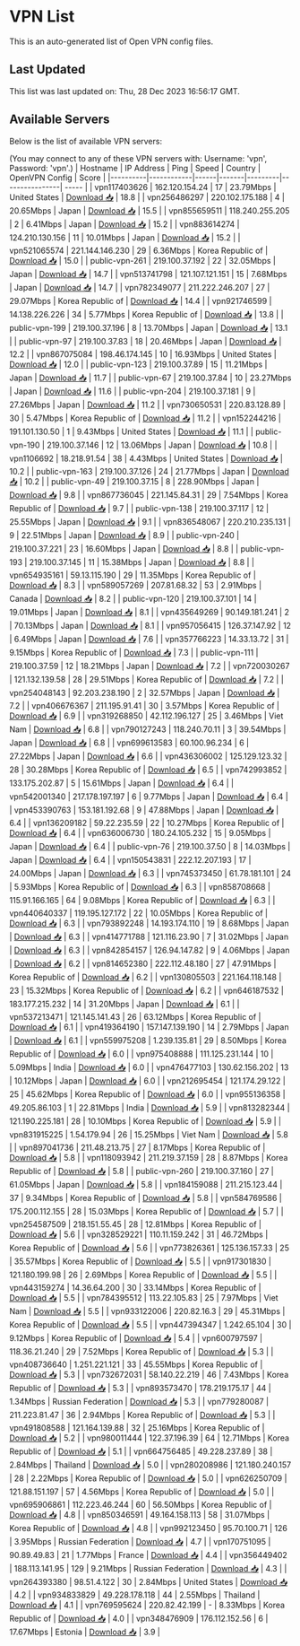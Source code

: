 # VPN List

This is an auto-generated list of Open VPN config files.

## Last Updated

This list was last updated on: Thu, 28 Dec 2023 16:56:17 GMT.

## Available Servers

Below is the list of available VPN servers:

(You may connect to any of these VPN servers with: Username: 'vpn', Password: 'vpn'.)
| Hostname | IP Address | Ping | Speed | Country | OpenVPN Config | Score |
|----------|------------|------|-------|---------|----------------| ----- |
| vpn117403626 | 162.120.154.24 | 17 | 23.79Mbps | United States | [Download 📥](./configs/server_0_US.ovpn) | 18.8 |
| vpn256486297 | 220.102.175.188 | 4 | 20.65Mbps | Japan | [Download 📥](./configs/server_1_JP.ovpn) | 15.5 |
| vpn855659511 | 118.240.255.205 | 2 | 6.41Mbps | Japan | [Download 📥](./configs/server_2_JP.ovpn) | 15.2 |
| vpn883614274 | 124.210.130.156 | 11 | 10.01Mbps | Japan | [Download 📥](./configs/server_3_JP.ovpn) | 15.2 |
| vpn521065574 | 221.144.146.230 | 29 | 6.36Mbps | Korea Republic of | [Download 📥](./configs/server_4_KR.ovpn) | 15.0 |
| public-vpn-261 | 219.100.37.192 | 22 | 32.05Mbps | Japan | [Download 📥](./configs/server_5_JP.ovpn) | 14.7 |
| vpn513741798 | 121.107.121.151 | 15 | 7.68Mbps | Japan | [Download 📥](./configs/server_6_JP.ovpn) | 14.7 |
| vpn782349077 | 211.222.246.207 | 27 | 29.07Mbps | Korea Republic of | [Download 📥](./configs/server_7_KR.ovpn) | 14.4 |
| vpn921746599 | 14.138.226.226 | 34 | 5.77Mbps | Korea Republic of | [Download 📥](./configs/server_8_KR.ovpn) | 13.8 |
| public-vpn-199 | 219.100.37.196 | 8 | 13.70Mbps | Japan | [Download 📥](./configs/server_9_JP.ovpn) | 13.1 |
| public-vpn-97 | 219.100.37.83 | 18 | 20.46Mbps | Japan | [Download 📥](./configs/server_10_JP.ovpn) | 12.2 |
| vpn867075084 | 198.46.174.145 | 10 | 16.93Mbps | United States | [Download 📥](./configs/server_11_US.ovpn) | 12.0 |
| public-vpn-123 | 219.100.37.89 | 15 | 11.21Mbps | Japan | [Download 📥](./configs/server_12_JP.ovpn) | 11.7 |
| public-vpn-67 | 219.100.37.84 | 10 | 23.27Mbps | Japan | [Download 📥](./configs/server_13_JP.ovpn) | 11.6 |
| public-vpn-204 | 219.100.37.181 | 9 | 27.26Mbps | Japan | [Download 📥](./configs/server_14_JP.ovpn) | 11.2 |
| vpn730650531 | 220.83.128.89 | 30 | 5.47Mbps | Korea Republic of | [Download 📥](./configs/server_15_KR.ovpn) | 11.2 |
| vpn152244216 | 191.101.130.50 | 1 | 9.43Mbps | United States | [Download 📥](./configs/server_16_US.ovpn) | 11.1 |
| public-vpn-190 | 219.100.37.146 | 12 | 13.06Mbps | Japan | [Download 📥](./configs/server_17_JP.ovpn) | 10.8 |
| vpn1106692 | 18.218.91.54 | 38 | 4.43Mbps | United States | [Download 📥](./configs/server_18_US.ovpn) | 10.2 |
| public-vpn-163 | 219.100.37.126 | 24 | 21.77Mbps | Japan | [Download 📥](./configs/server_19_JP.ovpn) | 10.2 |
| public-vpn-49 | 219.100.37.15 | 8 | 228.90Mbps | Japan | [Download 📥](./configs/server_20_JP.ovpn) | 9.8 |
| vpn867736045 | 221.145.84.31 | 29 | 7.54Mbps | Korea Republic of | [Download 📥](./configs/server_21_KR.ovpn) | 9.7 |
| public-vpn-138 | 219.100.37.117 | 12 | 25.55Mbps | Japan | [Download 📥](./configs/server_22_JP.ovpn) | 9.1 |
| vpn836548067 | 220.210.235.131 | 9 | 22.51Mbps | Japan | [Download 📥](./configs/server_23_JP.ovpn) | 8.9 |
| public-vpn-240 | 219.100.37.221 | 23 | 16.60Mbps | Japan | [Download 📥](./configs/server_24_JP.ovpn) | 8.8 |
| public-vpn-193 | 219.100.37.145 | 11 | 15.38Mbps | Japan | [Download 📥](./configs/server_25_JP.ovpn) | 8.8 |
| vpn654935161 | 59.13.115.190 | 29 | 11.35Mbps | Korea Republic of | [Download 📥](./configs/server_26_KR.ovpn) | 8.3 |
| vpn589057269 | 207.81.68.32 | 53 | 2.91Mbps | Canada | [Download 📥](./configs/server_27_CA.ovpn) | 8.2 |
| public-vpn-120 | 219.100.37.101 | 14 | 19.01Mbps | Japan | [Download 📥](./configs/server_28_JP.ovpn) | 8.1 |
| vpn435649269 | 90.149.181.241 | 2 | 70.13Mbps | Japan | [Download 📥](./configs/server_29_JP.ovpn) | 8.1 |
| vpn957056415 | 126.37.147.92 | 12 | 6.49Mbps | Japan | [Download 📥](./configs/server_30_JP.ovpn) | 7.6 |
| vpn357766223 | 14.33.13.72 | 31 | 9.15Mbps | Korea Republic of | [Download 📥](./configs/server_31_KR.ovpn) | 7.3 |
| public-vpn-111 | 219.100.37.59 | 12 | 18.21Mbps | Japan | [Download 📥](./configs/server_32_JP.ovpn) | 7.2 |
| vpn720030267 | 121.132.139.58 | 28 | 29.51Mbps | Korea Republic of | [Download 📥](./configs/server_33_KR.ovpn) | 7.2 |
| vpn254048143 | 92.203.238.190 | 2 | 32.57Mbps | Japan | [Download 📥](./configs/server_34_JP.ovpn) | 7.2 |
| vpn406676367 | 211.195.91.41 | 30 | 3.57Mbps | Korea Republic of | [Download 📥](./configs/server_35_KR.ovpn) | 6.9 |
| vpn319268850 | 42.112.196.127 | 25 | 3.46Mbps | Viet Nam | [Download 📥](./configs/server_36_VN.ovpn) | 6.8 |
| vpn790127243 | 118.240.70.11 | 3 | 39.54Mbps | Japan | [Download 📥](./configs/server_37_JP.ovpn) | 6.8 |
| vpn699613583 | 60.100.96.234 | 6 | 27.22Mbps | Japan | [Download 📥](./configs/server_38_JP.ovpn) | 6.6 |
| vpn436306002 | 125.129.123.32 | 28 | 30.28Mbps | Korea Republic of | [Download 📥](./configs/server_39_KR.ovpn) | 6.5 |
| vpn742993852 | 133.175.202.87 | 5 | 15.61Mbps | Japan | [Download 📥](./configs/server_40_JP.ovpn) | 6.4 |
| vpn542001340 | 217.178.197.197 | 6 | 9.77Mbps | Japan | [Download 📥](./configs/server_41_JP.ovpn) | 6.4 |
| vpn453390763 | 153.181.192.68 | 9 | 47.88Mbps | Japan | [Download 📥](./configs/server_42_JP.ovpn) | 6.4 |
| vpn136209182 | 59.22.235.59 | 22 | 10.27Mbps | Korea Republic of | [Download 📥](./configs/server_43_KR.ovpn) | 6.4 |
| vpn636006730 | 180.24.105.232 | 15 | 9.05Mbps | Japan | [Download 📥](./configs/server_44_JP.ovpn) | 6.4 |
| public-vpn-76 | 219.100.37.50 | 8 | 14.03Mbps | Japan | [Download 📥](./configs/server_45_JP.ovpn) | 6.4 |
| vpn150543831 | 222.12.207.193 | 17 | 24.00Mbps | Japan | [Download 📥](./configs/server_46_JP.ovpn) | 6.3 |
| vpn745373450 | 61.78.181.101 | 24 | 5.93Mbps | Korea Republic of | [Download 📥](./configs/server_47_KR.ovpn) | 6.3 |
| vpn858708668 | 115.91.166.165 | 64 | 9.08Mbps | Korea Republic of | [Download 📥](./configs/server_48_KR.ovpn) | 6.3 |
| vpn440640337 | 119.195.127.172 | 22 | 10.05Mbps | Korea Republic of | [Download 📥](./configs/server_49_KR.ovpn) | 6.3 |
| vpn793892248 | 14.193.174.110 | 19 | 8.68Mbps | Japan | [Download 📥](./configs/server_50_JP.ovpn) | 6.3 |
| vpn414771788 | 121.116.23.90 | 7 | 31.02Mbps | Japan | [Download 📥](./configs/server_51_JP.ovpn) | 6.3 |
| vpn842854157 | 126.94.147.82 | 9 | 4.06Mbps | Japan | [Download 📥](./configs/server_52_JP.ovpn) | 6.2 |
| vpn814652380 | 222.112.48.180 | 27 | 47.91Mbps | Korea Republic of | [Download 📥](./configs/server_53_KR.ovpn) | 6.2 |
| vpn130805503 | 221.164.118.148 | 23 | 15.32Mbps | Korea Republic of | [Download 📥](./configs/server_54_KR.ovpn) | 6.2 |
| vpn646187532 | 183.177.215.232 | 14 | 31.20Mbps | Japan | [Download 📥](./configs/server_55_JP.ovpn) | 6.1 |
| vpn537213471 | 121.145.141.43 | 26 | 63.12Mbps | Korea Republic of | [Download 📥](./configs/server_56_KR.ovpn) | 6.1 |
| vpn419364190 | 157.147.139.190 | 14 | 2.79Mbps | Japan | [Download 📥](./configs/server_57_JP.ovpn) | 6.1 |
| vpn559975208 | 1.239.135.81 | 29 | 8.50Mbps | Korea Republic of | [Download 📥](./configs/server_58_KR.ovpn) | 6.0 |
| vpn975408888 | 111.125.231.144 | 10 | 5.09Mbps | India | [Download 📥](./configs/server_59_IN.ovpn) | 6.0 |
| vpn476477103 | 130.62.156.202 | 13 | 10.12Mbps | Japan | [Download 📥](./configs/server_60_JP.ovpn) | 6.0 |
| vpn212695454 | 121.174.29.122 | 25 | 45.62Mbps | Korea Republic of | [Download 📥](./configs/server_61_KR.ovpn) | 6.0 |
| vpn955136358 | 49.205.86.103 | 1 | 22.81Mbps | India | [Download 📥](./configs/server_62_IN.ovpn) | 5.9 |
| vpn813282344 | 121.190.225.181 | 28 | 10.10Mbps | Korea Republic of | [Download 📥](./configs/server_63_KR.ovpn) | 5.9 |
| vpn831915225 | 1.54.179.94 | 26 | 15.25Mbps | Viet Nam | [Download 📥](./configs/server_64_VN.ovpn) | 5.8 |
| vpn897041736 | 211.48.213.75 | 27 | 8.17Mbps | Korea Republic of | [Download 📥](./configs/server_65_KR.ovpn) | 5.8 |
| vpn118093942 | 211.219.37.159 | 28 | 8.87Mbps | Korea Republic of | [Download 📥](./configs/server_66_KR.ovpn) | 5.8 |
| public-vpn-260 | 219.100.37.160 | 27 | 61.05Mbps | Japan | [Download 📥](./configs/server_67_JP.ovpn) | 5.8 |
| vpn184159088 | 211.215.123.44 | 37 | 9.34Mbps | Korea Republic of | [Download 📥](./configs/server_68_KR.ovpn) | 5.8 |
| vpn584769586 | 175.200.112.155 | 28 | 15.03Mbps | Korea Republic of | [Download 📥](./configs/server_69_KR.ovpn) | 5.7 |
| vpn254587509 | 218.151.55.45 | 28 | 12.81Mbps | Korea Republic of | [Download 📥](./configs/server_70_KR.ovpn) | 5.6 |
| vpn328529221 | 110.11.159.242 | 31 | 46.72Mbps | Korea Republic of | [Download 📥](./configs/server_71_KR.ovpn) | 5.6 |
| vpn773826361 | 125.136.157.33 | 25 | 35.57Mbps | Korea Republic of | [Download 📥](./configs/server_72_KR.ovpn) | 5.5 |
| vpn917301830 | 121.180.199.98 | 26 | 2.69Mbps | Korea Republic of | [Download 📥](./configs/server_73_KR.ovpn) | 5.5 |
| vpn443159274 | 14.36.64.200 | 30 | 33.14Mbps | Korea Republic of | [Download 📥](./configs/server_74_KR.ovpn) | 5.5 |
| vpn784395512 | 113.22.105.83 | 25 | 7.97Mbps | Viet Nam | [Download 📥](./configs/server_75_VN.ovpn) | 5.5 |
| vpn933122006 | 220.82.16.3 | 29 | 45.31Mbps | Korea Republic of | [Download 📥](./configs/server_76_KR.ovpn) | 5.5 |
| vpn447394347 | 1.242.65.104 | 30 | 9.12Mbps | Korea Republic of | [Download 📥](./configs/server_77_KR.ovpn) | 5.4 |
| vpn600797597 | 118.36.21.240 | 29 | 7.52Mbps | Korea Republic of | [Download 📥](./configs/server_78_KR.ovpn) | 5.3 |
| vpn408736640 | 1.251.221.121 | 33 | 45.55Mbps | Korea Republic of | [Download 📥](./configs/server_79_KR.ovpn) | 5.3 |
| vpn732672031 | 58.140.22.219 | 46 | 7.43Mbps | Korea Republic of | [Download 📥](./configs/server_80_KR.ovpn) | 5.3 |
| vpn893573470 | 178.219.175.17 | 44 | 1.34Mbps | Russian Federation | [Download 📥](./configs/server_81_RU.ovpn) | 5.3 |
| vpn779280087 | 211.223.81.47 | 36 | 2.94Mbps | Korea Republic of | [Download 📥](./configs/server_82_KR.ovpn) | 5.3 |
| vpn491808588 | 121.164.139.88 | 32 | 25.16Mbps | Korea Republic of | [Download 📥](./configs/server_83_KR.ovpn) | 5.2 |
| vpn980011444 | 122.37.196.39 | 64 | 12.71Mbps | Korea Republic of | [Download 📥](./configs/server_84_KR.ovpn) | 5.1 |
| vpn664756485 | 49.228.237.89 | 38 | 2.84Mbps | Thailand | [Download 📥](./configs/server_85_TH.ovpn) | 5.0 |
| vpn280208986 | 121.180.240.157 | 28 | 2.22Mbps | Korea Republic of | [Download 📥](./configs/server_86_KR.ovpn) | 5.0 |
| vpn626250709 | 121.88.151.197 | 57 | 4.56Mbps | Korea Republic of | [Download 📥](./configs/server_87_KR.ovpn) | 5.0 |
| vpn695906861 | 112.223.46.244 | 60 | 56.50Mbps | Korea Republic of | [Download 📥](./configs/server_88_KR.ovpn) | 4.8 |
| vpn850346591 | 49.164.158.113 | 58 | 31.07Mbps | Korea Republic of | [Download 📥](./configs/server_89_KR.ovpn) | 4.8 |
| vpn992123450 | 95.70.100.71 | 126 | 3.95Mbps | Russian Federation | [Download 📥](./configs/server_90_RU.ovpn) | 4.7 |
| vpn170751095 | 90.89.49.83 | 21 | 1.77Mbps | France | [Download 📥](./configs/server_91_FR.ovpn) | 4.4 |
| vpn356449402 | 188.113.141.95 | 129 | 9.21Mbps | Russian Federation | [Download 📥](./configs/server_92_RU.ovpn) | 4.3 |
| vpn264393380 | 98.51.4.122 | 30 | 2.84Mbps | United States | [Download 📥](./configs/server_93_US.ovpn) | 4.2 |
| vpn934833829 | 49.228.178.118 | 44 | 2.55Mbps | Thailand | [Download 📥](./configs/server_94_TH.ovpn) | 4.1 |
| vpn769595624 | 220.82.42.199 | - | 8.33Mbps | Korea Republic of | [Download 📥](./configs/server_95_KR.ovpn) | 4.0 |
| vpn348476909 | 176.112.152.56 | 6 | 17.67Mbps | Estonia | [Download 📥](./configs/server_96_EE.ovpn) | 3.9 |
